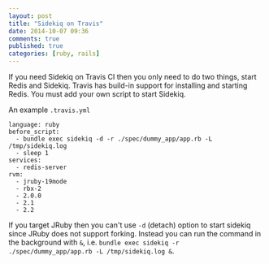 ```yaml
---
layout: post
title: "Sidekiq on Travis"
date: 2014-10-07 09:36
comments: true
published: true
categories: [ruby, rails]
---
```


If you need Sidekiq on Travis CI then you only need to do two things, start
Redis and Sidekiq. Travis has build-in support for installing and starting
Redis. You must add your own script to start Sidekiq.

An example `.travis.yml`

```
language: ruby
before_script:
  - bundle exec sidekiq -d -r ./spec/dummy_app/app.rb -L /tmp/sidekiq.log
  - sleep 1
services:
  - redis-server
rvm:
  - jruby-19mode
  - rbx-2
  - 2.0.0
  - 2.1
  - 2.2
```

If you target JRuby then you can't use `-d` (detach) option to start
sidekiq since JRuby does not support forking. Instead you can run the command
in the background with `&`, i.e.  `bundle exec sidekiq -r ./spec/dummy_app/app.rb -L /tmp/sidekiq.log &`.
